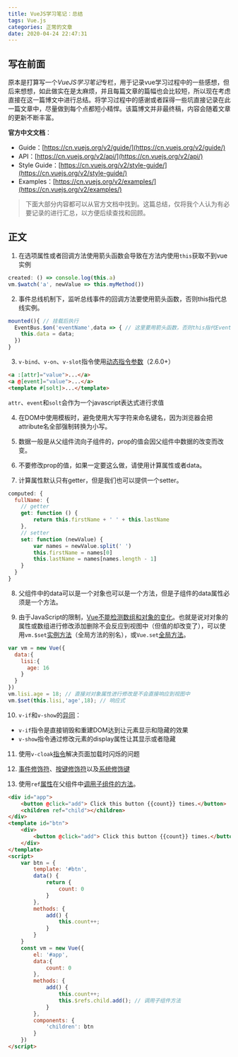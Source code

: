 ```yaml
---
title: VueJS学习笔记：总结
tags: Vue.js
categories: 正常的文章
date: 2020-04-24 22:47:31
---
```


## 写在前面

原本是打算写一个*VueJS学习笔记*专栏，用于记录vue学习过程中的一些感想，但后来想想，如此做实在是太麻烦，并且每篇文章的篇幅也会比较短，所以现在考虑直接在这一篇博文中进行总结。将学习过程中的感谢或者踩得一些坑直接记录在此一篇文章中，尽量做到每个点都短小精悍。该篇博文并非最终稿，内容会随着文章的更新不断丰富。

**官方中文文档**：

- Guide：[https://cn.vuejs.org/v2/guide/](https://cn.vuejs.org/v2/guide/)
- API：[https://cn.vuejs.org/v2/api/](https://cn.vuejs.org/v2/api/)
- Style Guide：[https://cn.vuejs.org/v2/style-guide/](https://cn.vuejs.org/v2/style-guide/)
- Examples：[https://cn.vuejs.org/v2/examples/](https://cn.vuejs.org/v2/examples/)

> 下面大部分内容都可以从官方文档中找到。这篇总结，仅将我个人认为有必要记录的进行汇总，以方便后续查找和回顾。

## 正文

1. 在选项属性或者回调方法使用箭头函数会导致在方法内使用`this`获取不到vue实例

```javascript 错误示范
created: () => console.log(this.a)
vm.$watch('a', newValue => this.myMethod())
```

2. 事件总线机制下，监听总线事件的回调方法要使用箭头函数，否则this指代总线实例。

```javascript
mounted(){ // 挂载后执行
  EventBus.$on('eventName',data => { // 这里要用箭头函数，否则this指代EventBus
	this.data = data;
  })
}
```

3. `v-bind`、`v-on`、`v-slot`指令使用[动态指令参数](https://cn.vuejs.org/v2/guide/syntax.html#%E5%8A%A8%E6%80%81%E5%8F%82%E6%95%B0)（2.6.0+）

```html
<a :[attr]="value">...</a>
<a @[event]="value">...</a>
<template #[solt]>...</template>
```

`attr`、`event`和`solt`会作为一个javascript表达式进行求值

4. 在DOM中使用模板时，避免使用大写字符来命名键名，因为浏览器会把attribute名全部强制转换为小写。

5. 数据一般是从父组件流向子组件的，prop的值会因父组件中数据的改变而改变。

6. 不要修改prop的值，如果一定要这么做，请使用计算属性或者data。

7. 计算属性默认只有getter，但是我们也可以提供一个setter。

```javascript
computed: {
  fullName: {
    // getter
    get: function () {
        return this.firstName + ' ' + this.lastName
    },
    // setter
    set: function (newValue) {
        var names = newValue.split(' ')
        this.firstName = names[0]
        this.lastName = names[names.length - 1]
    }
  }
}
```

8. 父组件中的data可以是一个对象也可以是一个方法，但是子组件的data属性必须是一个方法。

9. 由于JavaScript的限制，[Vue不能检测数组和对象的变化](https://cn.vuejs.org/v2/guide/reactivity.html#%E6%A3%80%E6%B5%8B%E5%8F%98%E5%8C%96%E7%9A%84%E6%B3%A8%E6%84%8F%E4%BA%8B%E9%A1%B9)。也就是说对对象的属性或数组进行修改添加删除不会反应到视图中（但值的却改变了），可以使用`vm.$set`[实例方法](https://cn.vuejs.org/v2/api/#vm-set)（全局方法的别名），或`Vue.set`[全局方法](https://cn.vuejs.org/v2/api/#Vue-set)。

```javascript
var vm = new Vue({
  data:{
    lisi:{
      age: 16    
    }
  }
})
vm.lisi.age = 18; // 直接对对象属性进行修改是不会直接响应到视图中
vm.$set(this.lisi,'age',18); // 响应式
```

10. `v-if`和`v-show`的[异同](https://cn.vuejs.org/v2/guide/conditional.html#v-if-vs-v-show)：

- `v-if`指令是直接销毁和重建DOM达到让元素显示和隐藏的效果
- `v-show`指令通过修改元素的display属性让其显示或者隐藏

11. 使用`v-cloak`[指令](https://cn.vuejs.org/v2/api/#v-cloak)解决页面加载时闪烁的问题

12. [事件修饰符](https://cn.vuejs.org/v2/guide/events.html#%E4%BA%8B%E4%BB%B6%E4%BF%AE%E9%A5%B0%E7%AC%A6)、[按键修饰符](https://cn.vuejs.org/v2/guide/events.html#%E6%8C%89%E9%94%AE%E4%BF%AE%E9%A5%B0%E7%AC%A6)以及[系统修饰键](https://cn.vuejs.org/v2/guide/events.html#%E7%B3%BB%E7%BB%9F%E4%BF%AE%E9%A5%B0%E9%94%AE)

13. 使用`ref`[属性](https://cn.vuejs.org/v2/api/#ref)在父组件中[调用子组件的方法](https://cn.vuejs.org/v2/guide/components-edge-cases.html#%E8%AE%BF%E9%97%AE%E5%AD%90%E7%BB%84%E4%BB%B6%E5%AE%9E%E4%BE%8B%E6%88%96%E5%AD%90%E5%85%83%E7%B4%A0)。

```html
<div id="app">
    <button @click="add"> Click this button {{count}} times.</button>
    <children ref="child"></children>
</div>
<template id="btn">
    <div>
        <button @click="add"> Click this button {{count}} times.</button>
    </div>
</template>
<script>
    var btn = {
        template: '#btn',
        data() {
            return {
                count: 0
            }
        },
        methods: {
            add() {
                this.count++;
            }
        }
    }
    const vm = new Vue({
        el: '#app',
        data:{
            count: 0
        },
        methods: {
            add() {
                this.count++;
                this.$refs.child.add(); // 调用子组件方法
            }
        },
        components: {
            'children': btn
        }
    })
</script>
```